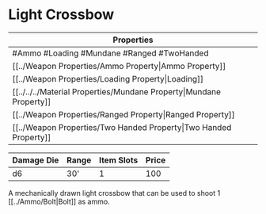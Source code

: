 # Light Crossbow

| Properties                                                          |
| ------------------------------------------------------------------- |
| #Ammo #Loading #Mundane #Ranged #TwoHanded                          |
| [[../Weapon Properties/Ammo Property\|Ammo Property]]               |
| [[../Weapon Properties/Loading Property\|Loading]]                  |
| [[../../../Material Properties/Mundane Property\|Mundane Property]] |
| [[../Weapon Properties/Ranged Property\|Ranged Property]]           |
| [[../Weapon Properties/Two Handed Property\|Two Handed Property]]   |

| Damage Die | Range | Item Slots | Price |
| ---------- | ----- | ---------- | ----- |
| d6         | 30'   | 1          | 100   |

A mechanically drawn light crossbow that can be used to shoot 1 [[../Ammo/Bolt|Bolt]] as ammo.